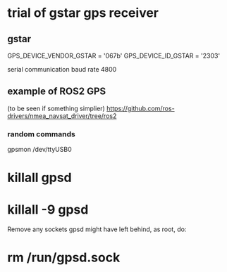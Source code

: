 
# trial of gstar gps receiver

## gstar

GPS_DEVICE_VENDOR_GSTAR = '067b'
GPS_DEVICE_ID_GSTAR = '2303'

serial communication baud rate 4800

## example of ROS2 GPS
(to be seen if something simplier)
https://github.com/ros-drivers/nmea_navsat_driver/tree/ros2

### random commands

gpsmon /dev/ttyUSB0 

# killall gpsd
# killall -9 gpsd
Remove any sockets gpsd might have left behind, as root, do:

# rm /run/gpsd.sock